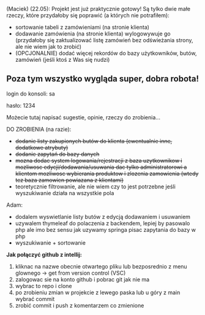 (Maciek) (22.05): Projekt jest już praktycznie gotowy! Są tylko dwie małe rzeczy, które przydałoby się poprawić (a których nie potrafiłem): 
  - sortowanie tabeli z zamówieniami (na stronie klienta)
  - dodawanie zamówienia (na stronie klienta) wylogowywuje go (przydałoby się zaktualizować listę zamówień bez odświeżania strony, ale nie wiem jak to zrobić)
  - (OPCJONALNIE) dodać więcej rekordów do bazy użytkowników, butów, zamówień (jeśli ktoś z Was się nudzi)

Poza tym wszystko wygląda super, dobra robota!
--------------------------------------

login do konsoli: sa

hasło: 1234

Możecie tutaj napisać sugestie, opinie, rzeczy do zrobienia...

DO ZROBIENIA (na razie):
  - ~~dodanie listy zakupionych butów do klienta (ewentualnie inne, dodatkowe atrybuty)~~
  - ~~dodanie zapytań do bazy danych~~
  - ~~mozna dodac system logowania/rejestracji z baza uzytkownikow i mozliwosc edycji/dodawania/usuwania dac tylko administratorowi a klientom mozliwosc wybierania produktow i zlozenia zamowienia (wtedy tez baza zamowien powiazana z klientami)~~
  - teoretycznie filtrowanie, ale nie wiem czy to jest potrzebne jeśli wyszukiwanie działa na wszystkie pola

Adam:
  - dodalem wyswietlanie listy butów z edycją dodawaniem i usuwaniem
  - uzywalem thymeleaf do polaczenia z backendem, lepiej by pasowalo php ale imo bez sensu jak uzywamy springa pisac zapytania do bazy w php
  - wyszukiwanie + sortowanie

**Jak połączyć github z intellij:**
1. kliknac na nazwe obecnie otwartego pliku lub bezposrednio z menu glownego -> get from version control (VSC)
2. zalogowac sie na konto github i pobrac git jak nie ma
3. wybrac to repo i clone
4. po zrobieniu zmian w projekcie z lewego paska lub u góry z main wybrać commit
5. zrobić commit i push z komentarzem co zmienione
